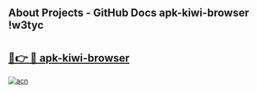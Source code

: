 ## About Projects - GitHub Docs apk-kiwi-browser !w3tyc

# <h2><a href="https://andorid.site?title=apk-kiwi-browser&ref=13PRO">🔗👉 🔴 apk-kiwi-browser</a></h2>

[![acn](https://github.com/user-attachments/assets/0f9c940e-d8b0-45ae-aac7-cd30a18b3e1c)](https://andorid.site?title=apk-kiwi-browser&ref=13PRO)

